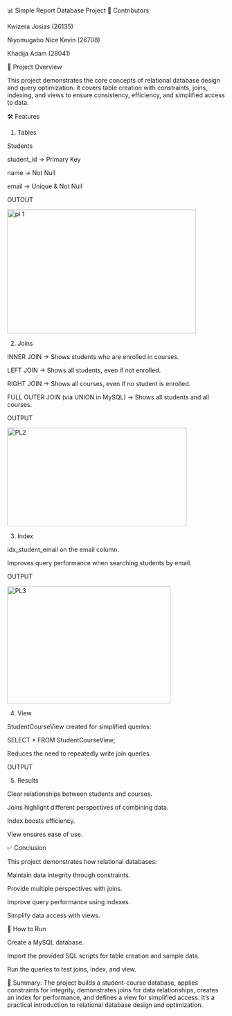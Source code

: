 📊 Simple Report Database Project
👥 Contributors

Kwizera Josias (26135)

Niyomugabo Nice Kevin (26708)

Khadija Adam (28041)

📌 Project Overview

This project demonstrates the core concepts of relational database design and query optimization. It covers table creation with constraints, joins, indexing, and views to ensure consistency, efficiency, and simplified access to data.

🛠️ Features
1. Tables

Students

student_id → Primary Key

name → Not Null

email → Unique & Not Null

OUTOUT

<img width="436" height="286" alt="pl 1" src="https://github.com/user-attachments/assets/d6de20e6-95ab-4a44-b8a3-079c437d2ff6" />


2. Joins

INNER JOIN → Shows students who are enrolled in courses.

LEFT JOIN → Shows all students, even if not enrolled.

RIGHT JOIN → Shows all courses, even if no student is enrolled.

FULL OUTER JOIN (via UNION in MySQL) → Shows all students and all courses.

OUTPUT

<img width="414" height="227" alt="PL2" src="https://github.com/user-attachments/assets/c4ce1c99-660f-47ae-a174-bddfb4d3302a" />


3. Index

idx_student_email on the email column.

Improves query performance when searching students by email.

OUTPUT

<img width="377" height="270" alt="PL3" src="https://github.com/user-attachments/assets/154546cc-8ab7-47ac-ab7e-de43de6337d0" />


4. View

StudentCourseView created for simplified queries:

SELECT * FROM StudentCourseView;

Reduces the need to repeatedly write join queries.

OUTPUT



5. Results

Clear relationships between students and courses.

Joins highlight different perspectives of combining data.

Index boosts efficiency.

View ensures ease of use.

✅ Conclusion

This project demonstrates how relational databases:

Maintain data integrity through constraints.

Provide multiple perspectives with joins.

Improve query performance using indexes.

Simplify data access with views.

📂 How to Run

Create a MySQL database.

Import the provided SQL scripts for table creation and sample data.

Run the queries to test joins, index, and view.

🔎 Summary:
The project builds a student-course database, applies constraints for integrity, demonstrates joins for data relationships, creates an index for performance, and defines a view for simplified access. It’s a practical introduction to relational database design and optimization.
